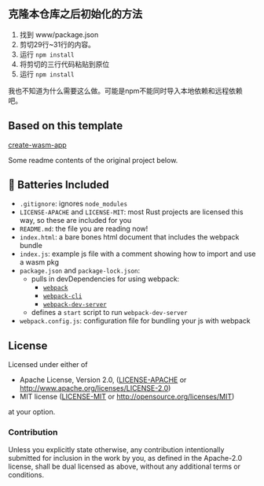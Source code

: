 ## 克隆本仓库之后初始化的方法

1. 找到 www/package.json 
2. 剪切29行~31行的内容。
3. 运行 `npm install` 
4. 将剪切的三行代码粘贴到原位
5. 运行 `npm install` 

我也不知道为什么需要这么做。可能是npm不能同时导入本地依赖和远程依赖吧。

## Based on this template

[create-wasm-app](https://github.com/rustwasm/create-wasm-app)

Some readme contents of the original project below.

## 🔋 Batteries Included

- `.gitignore`: ignores `node_modules`
- `LICENSE-APACHE` and `LICENSE-MIT`: most Rust projects are licensed this way, so these are included for you
- `README.md`: the file you are reading now!
- `index.html`: a bare bones html document that includes the webpack bundle
- `index.js`: example js file with a comment showing how to import and use a wasm pkg
- `package.json` and `package-lock.json`:
  - pulls in devDependencies for using webpack:
      - [`webpack`](https://www.npmjs.com/package/webpack)
      - [`webpack-cli`](https://www.npmjs.com/package/webpack-cli)
      - [`webpack-dev-server`](https://www.npmjs.com/package/webpack-dev-server)
  - defines a `start` script to run `webpack-dev-server`
- `webpack.config.js`: configuration file for bundling your js with webpack

## License

Licensed under either of

* Apache License, Version 2.0, ([LICENSE-APACHE](LICENSE-APACHE) or http://www.apache.org/licenses/LICENSE-2.0)
* MIT license ([LICENSE-MIT](LICENSE-MIT) or http://opensource.org/licenses/MIT)

at your option.

### Contribution

Unless you explicitly state otherwise, any contribution intentionally
submitted for inclusion in the work by you, as defined in the Apache-2.0
license, shall be dual licensed as above, without any additional terms or
conditions.
